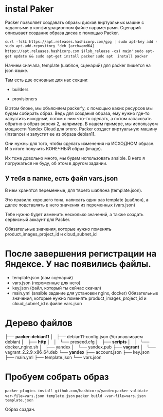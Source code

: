 # instal Paker

Packer позволяет создавать образы дисков виртуальных машин с заданными в конфигурационном файле параметрами. Сценарий описывает создание образа диска с помощью Packer.

`curl -fsSL https://apt.releases.hashicorp.com/gpg | sudo apt-key add - `
`sudo apt-add-repository "deb [arch=amd64] https://apt.releases.hashicorp.com $(lsb_release -cs) main"`
`sudo apt-get update && sudo apt-get install packer`
`sudo apt  install packer`

Начнем сначала, template (шаблон, сценарий) для packer пишется на json языке.

Там есть две основных для нас секции:

- builders

- provisioners 


<!-- Начнем с builders. -->

В этом блоке, мы объясняем packer'у, с помощью каких ресурсов мы будем собирать образ. Ведь для создания образа, ему нужно где-то запустить исходный, потом с ним что-то сделать, а потом запаковать обратно в образ версия 2, например. 
В нашем примере, мы используем мощности Yandex Cloud для этого. Packer создаст виртуальную машину (instance) и запустит ее из образа debian11.

<!-- Также есть provisioners. -->

Они нужны для того, чтобы сделать изменения на ИСХОДНОМ образе. И в итоге получить КОНЕЧНЫЙ образ (image).

Их тоже довольно много, мы будем использовать ansible. В него я погружаться не буду, об этом в другом задании.


## У тебя в папке, есть файл vars.json

В нем хранятся переменные, для твоего шаблона (template.json).

Это правило хорошего тона, написать один раз template (шаблон), а далее подставлять в него значения из переменных (vars.json)

Тебе нужно будет изменить несколько значений, а также создать сервисный аккаунт для Packer. 

Обязательные значения, которые нужно поменять product_images_project_id и cloud_subnet_id

<!-- 
Cоздаем каталог в котором будут создаваться наши виртуалки
Создаем сервисный аккаунт для управления виртуальными машинами
Создаем Yandex CLI для управления сервисом
https://cloud.yandex.ru/ru/docs/cli/quickstart 
-->

# После завершения регистрации на Яндексе. У нас появились файлы.
- template.json (сам сценарий)
- vars.json (переменные для него)
- key.json (файл, который ты сейчас скачал)
- main.yml (ansible задание для установки nginx, docker)
Обязательные значения, которые нужно поменять product_images_project_id и cloud_subnet_id в файле vars.json


# Дерево файлов

├── **packer-debian11**
│   ├── debian11-config.json (Устанавливаем debian)
│   ├── **http**
│   │   └── preseed.cfg
│   ├── **scripts**
│   │   └── docker_nginx.sh
│   ├── yandex
│   └── yandex.pub
├── **vagrant**
│   └── vagrant_2.2.9_x86_64.deb
└── **yandex**
    ├── account.json
    ├── key.json
    ├── main.yml
    ├── template.json
    └── vars.json


# Пробуем собрать образ
`packer plugins install github.com/hashicorp/yandex`
`packer validate -var-file=vars.json template.json`
`packer build -var-file=vars.json template.json`

Образ создан.

